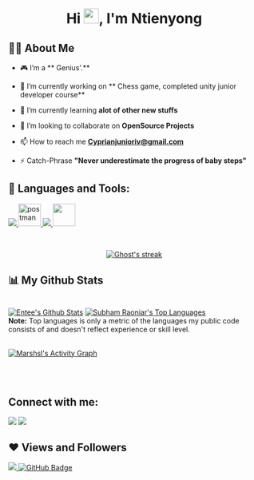 

<h1 align="center">Hi <img src="https://raw.githubusercontent.com/MartinHeinz/MartinHeinz/master/wave.gif" width="30px">, I'm Ntienyong</h1>


## 🙋‍♂️ About Me

- 🎮 I’m a ** Genius'.**

- 🔭 I’m currently working on ** Chess game, completed unity junior developer course**

- 🌱 I’m currently learning **alot of other new stuffs**

- 👯 I’m looking to collaborate on **OpenSource Projects**


- 📫 How to reach me **Cyprianjunioriv@gmail.com**

- ⚡ Catch-Phrase **"Never underestimate the progress of baby steps"**

## 🚀 Languages and Tools:

<p align="left"> 
    <a href="https:https://www.autodesk.com/" target="_blank"> <img src="https://img.icons8.com/color/48/000000/autodesk"/> </a>
    <a href="https://unity.com" target="_blank"> <img src="https://img.icons8.com/color/48/000000/unity.png" alt="postman" width="45" height="45"/> </a>  
    <a href="https://git-scm.com/" target="_blank"> <img src="https://img.icons8.com/color/48/000000/git.png"/> </a> 
    <a href="(https://docs.microsoft.com/)" target="_blank"> <img src="https://img.icons8.com/color/48/000000/c-sharp-logo.png" width="45" height="45"/> </a> 
    
</p>
<br/>

<p align="center">
    <a href="https://github.com/GhostGramm/github-readme-streak-stats">
        <img title="🔥 Get streak stats for your profile at git.io/streak-stats" alt="Ghost's streak" src="https://github-readme-streak-stats.herokuapp.com/?user=GhostGramm&theme=black-ice&hide_border=true&stroke=0000&background=060A0CD0"/>
    </a>
</p>

## 📊 My Github Stats

  <br/>
    <a href="https://github.com/Ntienyong/github-readme-stats"><img alt="Entee's Github Stats" src="https://github-readme-stats.vercel.app/api?username=Ntienyong&show_icons=true&count_private=true&theme=react&hide_border=true&bg_color=0D1117" /></a>
  <a href="https://github.com/Ntienyong/github-readme-stats"><img alt="Subham Raoniar's Top Languages" src="https://github-readme-stats.vercel.app/api/top-langs/?username=Ntienyong&langs_count=8&count_private=true&layout=compact&theme=react&hide_border=true&bg_color=0D1117" /></a>
  <br/>
  <b>Note:</b> Top languages is only a metric of the languages my public code consists of and doesn't reflect experience or skill level.


<br/>
<br/>

<a href="https://github.com/Ntienyong/github-readme-activity-graph"><img alt="Marshsl's Activity Graph" src="https://activity-graph.herokuapp.com/graph?username=Ntienyong&bg_color=0D1117&color=5BCDEC&line=5BCDEC&point=FFFFFF&hide_border=true" /></a>

<br/>
<br/>

## Connect with me:
<p align="left">

<a href="https://www.linkedin.com/in/ntienyong-cyprian-37153a148/"><img src="https://img.icons8.com/color/48/000000/linkedin.png"/></a>
<a href = "https://www.instagram.com/cyprian_iv/"><img src="https://img.icons8.com/fluent/48/000000/instagram-new.png"/></a>


</p>

## ❤ Views and Followers
<a href="https://github.com/Meghna-DAS/github-profile-views-counter">
    <img src="https://komarev.com/ghpvc/?username=Ntienyong">
</a>
<a href="https://github.com/Nnvedward?tab=followers"><img src="https://img.shields.io/github/followers/Ntienyong?label=Followers&style=social" alt="GitHub Badge"></a>
